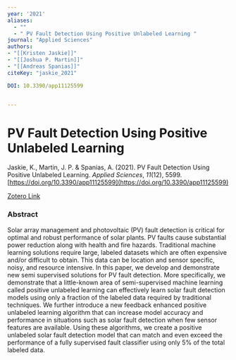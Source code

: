 ```yaml
---
year: '2021'
aliases:
  - ""
  - " PV Fault Detection Using Positive Unlabeled Learning "
journal: "Applied Sciences"
authors:
- "[[Kristen Jaskie]]"
- "[[Joshua P. Martin]]"
- "[[Andreas Spanias]]"
citeKey: "jaskie_2021"

DOI: 10.3390/app11125599


---
```

# PV Fault Detection Using Positive Unlabeled Learning
Jaskie, K., Martin, J. P. & Spanias, A. (2021). PV Fault Detection Using Positive Unlabeled Learning. _Applied Sciences_, _11_(12), 5599. [https://doi.org/10.3390/app11125599](https://doi.org/10.3390/app11125599)

[Zotero Link](zotero://select/library/items/RJ8CHWEH)


### Abstract
Solar array management and photovoltaic (PV) fault detection is critical for optimal and robust performance of solar plants. PV faults cause substantial power reduction along with health and fire hazards. Traditional machine learning solutions require large, labeled datasets which are often expensive and/or difficult to obtain. This data can be location and sensor specific, noisy, and resource intensive. In this paper, we develop and demonstrate new semi supervised solutions for PV fault detection. More specifically, we demonstrate that a little-known area of semi-supervised machine learning called positive unlabeled learning can effectively learn solar fault detection models using only a fraction of the labeled data required by traditional techniques. We further introduce a new feedback enhanced positive unlabeled learning algorithm that can increase model accuracy and performance in situations such as solar fault detection when few sensor features are available. Using these algorithms, we create a positive unlabeled solar fault detection model that can match and even exceed the performance of a fully supervised fault classifier using only 5% of the total labeled data.


